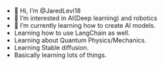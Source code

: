 - 👋 Hi, I’m @JaredLevi18
- 👀 I’m interested in AI(Deep learning) and robotics
- 🌱 I’m currently learning how to create AI models.
- Learning how to use LangChain as well.
- Learning about Quantum Physics/Mechanics.
- Learning Stable diffusion.
- Basically learning lots of things.
<!---
JaredLevi18/JaredLevi18 is a ✨ special ✨ repository because its `README.md` (this file) appears on your GitHub profile.
You can click the Preview link to take a look at your changes.
--->




